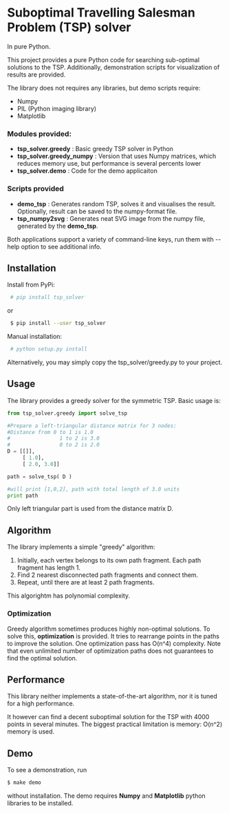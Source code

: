 Suboptimal Travelling Salesman Problem (TSP) solver
===================================================
In pure Python.

This project provides a pure Python code for searching sub-optimal solutions to the TSP.
Additionally, demonstration scripts for visualization of results are provided.


The library does not requires any libraries, but demo scripts require:
- Numpy
- PIL (Python imaging library)
- Matplotlib

### Modules provided:
- **tsp_solver.greedy** : Basic greedy TSP solver in Python
- **tsp_solver.greedy_numpy** : Version that uses Numpy matrices, which reduces memory use, but performance is several percents lower
- **tsp_solver.demo** : Code for the demo applicaiton

### Scripts provided

- **demo_tsp** : Generates random TSP, solves it and visualises the result. Optionally, result can be saved to the numpy-format file.
- **tsp_numpy2svg** : Generates neat SVG image from the numpy file, generated by the **demo_tsp**.

Both applications support a variety of command-line keys, run them with --help option to see additional info.

 
Installation
------------
Install from PyPi:
```sh
 # pip install tsp_solver
```
or
```sh
 $ pip install --user tsp_solver
```
 
Manual installation:

```sh
 # python setup.py install
```

Alternatively, you may simply copy the tsp_solver/greedy.py to your project.

Usage
-----
The library provides a greedy solver for the symmetric TSP.
Basic usage is:

```python
from tsp_solver.greedy import solve_tsp

#Prepare a left-triangular distance matrix for 3 nodes:
#Distance from 0 to 1 is 1.0
#                1 to 2 is 3.0
#                0 to 2 is 2.0
D = [[]],
     [ 1.0],
     [ 2.0, 3.0]]

path = solve_tsp( D )

#will print [1,0,2], path with total length of 3.0 units
print path
```

Only left triangular part is used from the distance matrix D.

Algorithm
---------

The library implements a simple "greedy" algorithm: 
1. Initially, each vertex belongs to its own path fragment. Each path fragment has length 1.
2. Find 2 nearest disconnected path fragments and connect them.
3. Repeat, until there are at least 2 path fragments.

This algorightm has polynomial complexity.

### Optimization
Greedy algorithm sometimes produces highly non-optimal solutions. To solve this, **optimization** is provided. It tries to rearrange points in the paths to improve the solution. One optimization pass has O(n^4) complexity. Note that even unlimited number of optimization paths does not guarantees to find the optimal solution.


Performance
-----------

This library neither implements a state-of-the-art algorithm, nor it is tuned for a high performance. 

It however can find a decent suboptimal solution for the TSP with 4000 points in several minutes. The biggest practical limitation is memory: O(n^2) memory is used.

Demo
----

To see a demonstration, run 
```sh
$ make demo
```
without installation. The demo requires **Numpy** and **Matplotlib** python libraries to be installed.

